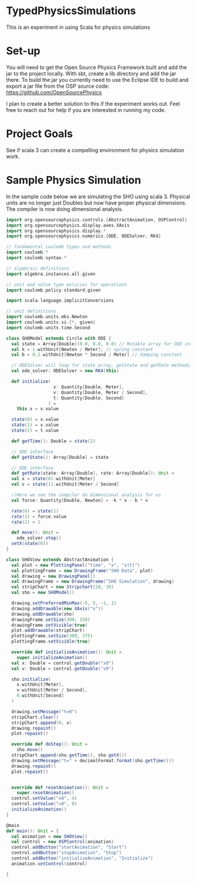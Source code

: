 # TypedPhysicsSimulations
This is an experiment in using Scala for physics simulations

# Set-up

You will need to get the Open Source Physics Framework built and add the jar to the project locally.
With sbt, create a lib directory and add the jar there.  To build the jar you currently need to use
the Eclipse IDE to build and export a jar file from the OSP source code:
https://github.com/OpenSourcePhysics

I plan to create a better solution to this if the experiment works out.  Feel free to reach out
for help if you are interested in running my code.


# Project Goals

See if scala 3 can create a compelling environment for physics simulation work.


# Sample Physics Simulation

In the sample code below we are simulating the SHO using scala 3.  Physical units are
no longer just Doubles but now have proper physical dimensions.  The compiler is now
doing dimensional analysis.

```scala
import org.opensourcephysics.controls.{AbstractAnimation, OSPControl}
import org.opensourcephysics.display.axes.XAxis
import org.opensourcephysics.display.*
import org.opensourcephysics.numerics.{ODE, ODESolver, RK4}

// fundamental coulomb types and methods
import coulomb.*
import coulomb.syntax.*

// algebraic definitions
import algebra.instances.all.given

// unit and value type policies for operations
import coulomb.policy.standard.given

import scala.language.implicitConversions

// unit definitions
import coulomb.units.mks.Newton
import coulomb.units.si.{*, given}
import coulomb.units.time.Second

class SHOModel extends Circle with ODE {
  val state = Array[Double](0.0, 0.0, 0.0) // Mutable array for ODE interface
  val k = 1.withUnit[Newton / Meter]; // spring constant
  val b = 0.2.withUnit[Newton * Second / Meter] // damping constant

  // ODESolver will loop for state array, getState and getRate methods.
  val ode_solver: ODESolver = new RK4(this)

  def initialize(
                  x: Quantity[Double, Meter],
                  v: Quantity[Double, Meter / Second],
                  t: Quantity[Double, Second]
                ) =
    this.x = x.value

  state(0) = x.value
  state(1) = v.value
  state(2) = t.value

  def getTime(): Double = state(2)

  // ODE interface
  def getState(): Array[Double] = state

  // ODE interface
  def getRate(state: Array[Double], rate: Array[Double]): Unit =
  val x = state(0).withUnit[Meter]
  val v = state(1).withUnit[Meter / Second]

  //Here we see the compiler do dimensional analysis for us
  val force: Quantity[Double, Newton] = -k * x - b * v

  rate(0) = state(1)
  rate(1) = force.value
  rate(2) = 1

  def move(): Unit =
    ode_solver.step()
  setX(state(0))
}

class SHOView extends AbstractAnimation {
  val plot = new PlottingPanel("time", "x", "x(t)")
  val plottingFrame = new DrawingFrame("SHO Data", plot)
  val drawing = new DrawingPanel()
  val drawingFrame = new DrawingFrame("SHO Simulation", drawing)
  val stripChart = new Stripchart(20, 10)
  val sho = new SHOModel()

  drawing.setPreferredMinMax(-5, 5, -1, 1)
  drawing.addDrawable(new XAxis("x"))
  drawing.addDrawable(sho)
  drawingFrame.setSize(300, 150)
  drawingFrame.setVisible(true)
  plot.addDrawable(stripChart)
  plottingFrame.setSize(300, 375)
  plottingFrame.setVisible(true)

  override def initializeAnimation(): Unit =
    super.initializeAnimation()
  val x: Double = control.getDouble("x0")
  val v: Double = control.getDouble("v0")

  sho.initialize(
    x.withUnit[Meter],
    v.withUnit[Meter / Second],
    0.withUnit[Second]
  )

  drawing.setMessage("t=0")
  stripChart.clear()
  stripChart.append(0, x)
  drawing.repaint()
  plot.repaint()

  override def doStep(): Unit =
    sho.move()
  stripChart.append(sho.getTime(), sho.getX())
  drawing.setMessage("t=" + decimalFormat.format(sho.getTime()))
  drawing.repaint()
  plot.repaint()


  override def resetAnimation(): Unit =
    super.resetAnimation()
  control.setValue("x0", 4)
  control.setValue("v0", 0)
  initializeAnimation()
}

@main
def main(): Unit = {
  val animation = new SHOView()
  val control = new OSPControl(animation)
  control.addButton("startAnimation", "Start")
  control.addButton("stopAnimation", "Stop")
  control.addButton("initializeAnimation", "Initialize")
  animation.setControl(control)

}
```

